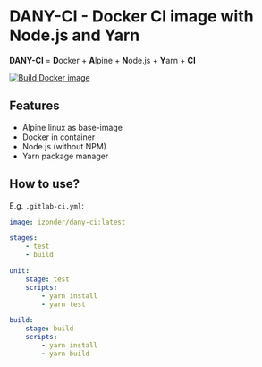 # DANY-CI - Docker CI image with Node.js and Yarn

**DANY-CI** = **D**ocker + **A**lpine + **N**ode.js + **Y**arn + **CI**

[![Build Docker image](https://github.com/izonder/dany-ci/actions/workflows/docker-image.yml/badge.svg?branch=nodejs-18)](https://github.com/izonder/dany-ci/actions/workflows/docker-image.yml)

## Features

- Alpine linux as base-image
- Docker in container
- Node.js (without NPM)
- Yarn package manager

## How to use?

E.g. `.gitlab-ci.yml`:
```yml
image: izonder/dany-ci:latest

stages:
    - test
    - build

unit:
    stage: test
    scripts:
        - yarn install
        - yarn test

build:
    stage: build
    scripts:
        - yarn install
        - yarn build
```
